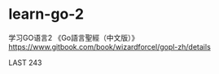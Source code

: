 # learn-go-2
学习GO语言2
《Go語言聖經（中文版）》 https://www.gitbook.com/book/wizardforcel/gopl-zh/details

LAST 243
